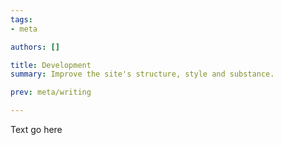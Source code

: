 ```yaml
---
tags:
- meta

authors: []

title: Development
summary: Improve the site's structure, style and substance.

prev: meta/writing

---
```


<script lang="ts">

</script>

Text go here

